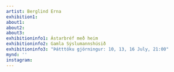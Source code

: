 ```yaml
---
artist: Berglind Erna 
exhibition1: 
about1: 
about2: 
about3: 
exhibitioninfo1: Ástarbréf með heim
exhibitioninfo2: Gamla Sýslumannshúsið
exhibitioninfo3: "Þátttöku gjörningur: 10, 13, 16 July, 21:00"
mynd: ''
instagram: 
---
```

